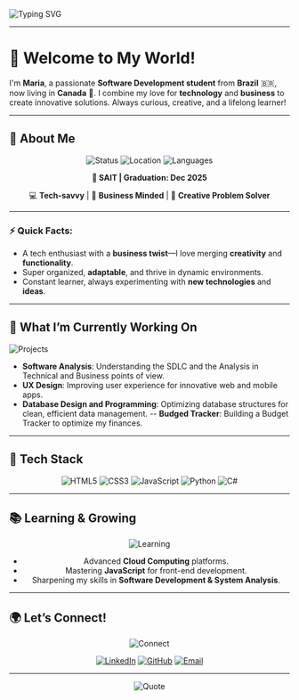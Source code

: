

<img src="https://readme-typing-svg.demolab.com?font=Fira+Code&size=26&duration=2500&pause=1000&color=8A2BE2&center=true&width=435&lines=Hello%2C+I'm+Maria!+👋;Software+Development+Student+%F0%9F%92%BB;Tech+%26+Business+Enthusiast+%F0%9F%93%88" alt="Typing SVG">

---

# 🌟 **Welcome to My World!**

I'm **Maria**, a passionate **Software Development student** from **Brazil** 🇧🇷, now living in **Canada** 🍁. I combine my love for **technology** and **business** to create innovative solutions. Always curious, creative, and a lifelong learner!

---

## 🚀 **About Me**

<div align="center">

![Status](https://img.shields.io/badge/Status-Student-blueviolet?style=flat-square&logo=bookstack&logoColor=white) 
![Location](https://img.shields.io/badge/Location-Canada%20🍁-blueviolet?style=flat-square&logo=map-pin&logoColor=white)
![Languages](https://img.shields.io/badge/Languages-Portuguese%2C%20English%2C%20Spanish-blueviolet?style=flat-square&logo=language&logoColor=white)

**📅 SAIT | Graduation: Dec 2025**

💻 **Tech-savvy** | 💼 **Business Minded** | 🎨 **Creative Problem Solver**

</div>

---

### ⚡ **Quick Facts:**
- A tech enthusiast with a **business twist**—I love merging **creativity** and **functionality**.
- Super organized, **adaptable**, and thrive in dynamic environments.
- Constant learner, always experimenting with **new technologies** and **ideas**.

---

## 💼 **What I’m Currently Working On**

![Projects](https://img.shields.io/badge/-Active%20Projects-blueviolet?style=for-the-badge&logo=project&logoColor=white)  
- **Software Analysis**: Understanding the SDLC and the Analysis in Technical and Business points of view.
- **UX Design**: Improving user experience for innovative web and mobile apps.
- **Database Design and Programming**: Optimizing database structures for clean, efficient data management.
-- **Budged Tracker**: Building a Budget Tracker to optimize my finances.
---

## 🌟 **Tech Stack**

<div align="center">

![HTML5](https://img.shields.io/badge/HTML5-blueviolet?style=for-the-badge&logo=html5&logoColor=white)
![CSS3](https://img.shields.io/badge/CSS3-darkblue?style=for-the-badge&logo=css3&logoColor=white)
![JavaScript](https://img.shields.io/badge/JavaScript-blueviolet?style=for-the-badge&logo=javascript&logoColor=white)
![Python](https://img.shields.io/badge/Python-darkblue?style=for-the-badge&logo=python&logoColor=white)
![C#](https://img.shields.io/badge/C%23-blueviolet?style=for-the-badge&logo=csharp&logoColor=white)

</div>

---

## 📚 **Learning & Growing**

<div align="center">

![Learning](https://img.shields.io/badge/Learning-darkblue?style=for-the-badge&logo=brain&logoColor=white)  

- Advanced **Cloud Computing** platforms.
- Mastering **JavaScript** for front-end development.
- Sharpening my skills in **Software Development & System Analysis**.

</div>

---

## 🌍 **Let’s Connect!**

<div align="center">

![Connect](https://img.shields.io/badge/Let's%20Connect-blueviolet?style=for-the-badge&logo=handshake&logoColor=white)

[![LinkedIn](https://img.shields.io/badge/LinkedIn-blueviolet?style=flat-square&logo=linkedin&logoColor=white)](https://www.linkedin.com/in/maria-eduarda-cintra-xavier)
[![GitHub](https://img.shields.io/badge/GitHub-darkblue?style=flat-square&logo=github&logoColor=white)](https://github.com/mariacxavier)
[![Email](https://img.shields.io/badge/Email-blueviolet?style=flat-square&logo=gmail&logoColor=white)](mailto:dudacintraxwork@gmail.com)

</div>

---

<div align="center">

![Quote](https://img.shields.io/badge/Quote-%22Creativity%20is%20intelligence%20having%20fun%22-blueviolet?style=flat-square&logo=quote)

</div>



